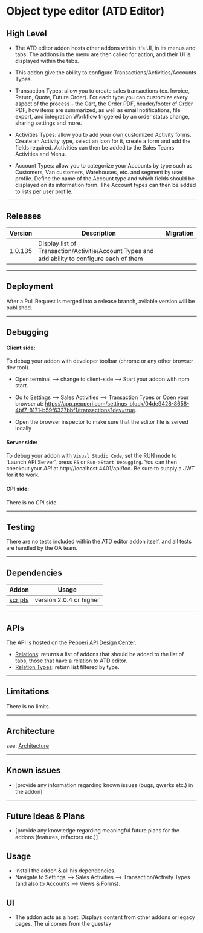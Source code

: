# Object type editor (ATD Editor)

## High Level
- The ATD editor addon hosts other addons within it's UI, in its menus and tabs. The addons in the menu are then called for action, and their UI is displayed within the tabs.

- This addon give the ability to configure Transactions/Activities/Accounts Types.

 - Transaction Types: allow you to create sales transactions (ex. Invoice, Return, Quote, Future Order). For each type you can customize every aspect of the process - the Cart, the Order PDF, header/footer of Order PDF, how items are summarized, as well as email notifications, file export, and integration Workflow triggered by an order status change, sharing settings and more.

 - Activities Types: allow you to add your own customized Activity forms. Create an Activity type, select an icon for it, create a form and add the fields required. Activities can then be added to the Sales Teams Activities and Menu.

 - Account Types: allow you to categorize your Accounts by type such as Customers, Van customers, Warehouses, etc. and segment by user profile. Define the name of the Account type and which fields should be displayed on its information form. The Account types can then be added to lists per user profile.
---

## Releases
| Version | Description | Migration |
|-------- |------------ |---------- |
| 1.0.135  | Display list of Transaction/Activitie/Account Types and add ability to configure each of them  |

---

## Deployment
After a Pull Request is merged into a release branch, avilable version will be published.

---

## Debugging
#### Client side: 
To debug your addon with developer toolbar (chrome or any other browser dev tool).
- Open terminal --> change to client-side --> Start your addon with npm start.
- Go to Settings --> Sales Activities --> Transaction Types or 
Open your browser at: https://app.pepperi.com/settings_block/04de9428-8658-4bf7-8171-b59f6327bbf1/transactions?dev=true.

- Open the browser inspector to make sure that the editor file is served locally
#### Server side: 
To debug your addon with `Visual Studio Code`, set the RUN mode to 'Launch API Server', press `F5` or `Run->Start Debugging`.
You can then checkout your *API* at http://localhost:4401/api/foo. Be sure to supply a JWT for it to work.
#### CPI side:
There is no CPI side.

---

## Testing

There are no tests included within the ATD editor addon itself, and all tests are handled by the QA team.

---

## Dependencies

| Addon | Usage |
|-------- |------------ |
| [scripts](https://bitbucket.org/pepperiatlasian/webapp/src/master/) | version 2.0.4 or higher |
---

## APIs

The API is hosted on the [Pepperi API Design Center](https://apidesign.pepperi.com/).

- [Relations](https://apidesign.pepperi.com/addon-relations/addons-link-table#atd-editor-addon): returns a list of addons that should be added to the list of tabs, those that have a relation to ATD editor.
- [Relation Types](https://apidesign.pepperi.com/addon-relations/addons-link-table/addon-ui-within-another-addon): return list filtered by type.

---

## Limitations
There is no limits.

---

## Architecture
see: [Architecture](./architecture.md)

---

## Known issues

- [provide any information regarding known issues (bugs, qwerks etc.) in the addon] 

---

## Future Ideas & Plans

- [provide any knowledge regarding meaningful future plans for the addons (features, refactors etc.)]

## Usage
- Install the addon & all his dependencies.
- Navigate to Settings --> Sales Activities --> Transaction/Activity Types (and also to Accounts --> Views & Forms).


## UI
- The addon acts as a host. Displays content from other addons or legacy pages. The ui comes from the guestsץ

